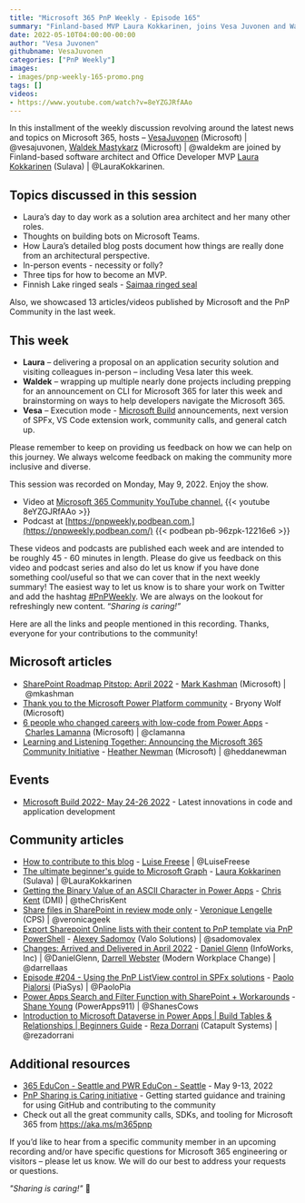 ```yaml
---
title: "Microsoft 365 PnP Weekly - Episode 165"
summary: "Finland-based MVP Laura Kokkarinen, joins Vesa Juvonen and Waldek Mastykarz to discuss Laura’s architecturally focused work and blog posts, in-person vs remote events, tips to becoming an MVP and Finnish Lake seals. Showcased 13 articles/videos from Microsoft and Community."
date: 2022-05-10T04:00:00-00:00
author: "Vesa Juvonen"
githubname: VesaJuvonen
categories: ["PnP Weekly"]
images:
- images/pnp-weekly-165-promo.png
tags: []
videos:
- https://www.youtube.com/watch?v=8eYZGJRfAAo
---
```


In this installment of the weekly discussion revolving around the latest news and topics on Microsoft 365, hosts – [VesaJuvonen](https://twitter.com/vesajuvonen) (Microsoft) \| @vesajuvonen, [Waldek Mastykarz](https://twitter.com/waldekm) (Microsoft) \| @waldekm are joined by Finland-based software architect and Office Developer MVP [Laura Kokkarinen](https://twitter.com/LauraKokkarinen) (Sulava) \| @LauraKokkarinen.

## Topics discussed in this session

* Laura’s day to day work as a solution area architect and her many other roles.
* Thoughts on building bots on Microsoft Teams.
* How Laura’s detailed blog posts document how things are really done from an architectural perspective.
* In-person events - necessity or folly?
* Three tips for how to become an MVP.
* Finnish Lake ringed seals - [Saimaa ringed seal](https://en.wikipedia.org/wiki/Saimaa_ringed_seal)

Also, we showcased 13 articles/videos published by Microsoft and the PnP Community in the last week.

## This week

* **Laura** – delivering a proposal on an application security solution and visiting colleagues in-person – including Vesa later this week.
* **Waldek** – wrapping up multiple nearly done projects including prepping for an announcement on CLI for Microsoft 365 for later this week and brainstorming on ways to help developers navigate the Microsoft 365.
* **Vesa** – Execution mode - [Microsoft Build](https://mybuild.microsoft.com/) announcements, next version of SPFx, VS Code extension work, community calls, and general catch up.

Please remember to keep on providing us feedback on how we can help on this journey. We always welcome feedback on making the community more inclusive and diverse.

This session was recorded on Monday, May 9, 2022. Enjoy the show.

*   Video at [Microsoft 365 Community YouTube channel.](https://aka.ms/m365pnp-videos)
    {{< youtube 8eYZGJRfAAo >}}
*   Podcast at [https://pnpweekly.podbean.com.](https://pnpweekly.podbean.com/)
    {{< podbean pb-96zpk-12216e6 >}}

These videos and podcasts are published each week and are intended to be roughly 45 - 60 minutes in length.  Please do give us feedback on this video and podcast series and also do let us know if you have done something cool/useful so that we can cover that in the next weekly summary! The easiest way to let us know is to share your work on Twitter and add the hashtag [#PnPWeekly](https://twitter.com/search?q=%23pnpweekly). We are always on the lookout for refreshingly new content. “_Sharing is caring!”_

Here are all the links and people mentioned in this recording. Thanks, everyone for your contributions to the community!

## Microsoft articles

* [SharePoint Roadmap Pitstop: April 2022](https://techcommunity.microsoft.com/t5/microsoft-sharepoint-blog/sharepoint-roadmap-pitstop-april-2022/ba-p/3300925) - [Mark Kashman](https://twitter.com/mkashman) (Microsoft) | @mkashman
* [Thank you to the Microsoft Power Platform community](https://powerapps.microsoft.com/en-us/blog/thank-you-to-the-microsoft-power-platform-community/) - Bryony Wolf (Microsoft)
* [6 people who changed careers with low-code from Power Apps](https://powerapps.microsoft.com/en-us/blog/6-people-who-changed-careers-with-low-code-from-power-apps/) - [Charles Lamanna](https://twitter.com/clamanna) (Microsoft) | @clamanna
* [Learning and Listening Together: Announcing the Microsoft 365 Community Initiative](https://powerusers.microsoft.com/t5/Power-Apps-Community-Blog/Learning-and-Listening-Together-Announcing-the-Microsoft-365/ba-p/1567473) - [Heather Newman](https://twitter.com/heddanewman) (Microsoft) | @heddanewman


## Events

* [Microsoft Build 2022- May 24-26 2022](https://mybuild.microsoft.com) - Latest innovations in code and application development


## Community articles

* [How to contribute to this blog](https://pnp.github.io/blog/post/contribute-blog/) - [Luise Freese](https://twitter.com/LuiseFreese) | @LuiseFreese
* [The ultimate beginner's guide to Microsoft Graph](https://laurakokkarinen.com/the-ultimate-beginners-guide-to-microsoft-graph/) - [Laura Kokkarinen](https://twitter.com/LauraKokkarinen) (Sulava) | @LauraKokkarinen
* [Getting the Binary Value of an ASCII Character in Power Apps](https://thechriskent.com/2022/05/06/getting-the-binary-value-of-an-ascii-character-in-power-apps/) - [Chris Kent](https://twitter.com/theChrisKent) (DMI) | @theChrisKent
* [Share files in SharePoint in review mode only](https://veronicageek.com/2021/share-document-in-review-mode/) - [Veronique Lengelle](https://twitter.com/veronicageek) (CPS) | @veronicageek
* [Export Sharepoint Online lists with their content to PnP template via PnP PowerShell](http://sadomovalex.blogspot.com/2022/05/export-sharepoint-online-lists-with.html) - [Alexey Sadomov](https://twitter.com/sadomovalex) (Valo Solutions) | @sadomovalex
* [Changes: Arrived and Delivered in April 2022](https://regarding365.com/changes-arrived-and-delivered-in-april-2022-babe5156a2f2) - [Daniel Glenn](https://twitter.com/DanielGlenn) (InfoWorks, Inc) | @DanielGlenn, [Darrell Webster](https://twitter.com/darrellaas) (Modern Workplace Change) | @darrellaas
* [Episode #204 - Using the PnP ListView control in SPFx solutions](https://www.youtube.com/watch?v=cwvMtWYHBfM) - [Paolo Pialorsi](https://twitter.com/PaoloPia) (PiaSys) | @PaoloPia
* [Power Apps Search and Filter Function with SharePoint + Workarounds](https://www.youtube.com/watch?v=lYi24okXDPs) - [Shane Young](https://twitter.com/ShanesCows) (PowerApps911) | @ShanesCows
* [Introduction to Microsoft Dataverse in Power Apps | Build Tables & Relationships | Beginners Guide](https://www.youtube.com/watch?v=byUuEoDQjiU) - [Reza Dorrani](https://twitter.com/rezadorrani) (Catapult Systems) | @rezadorrani

## Additional resources

* [365 EduCon - Seattle and PWR EduCon - Seattle](https://techcommunity.microsoft.com/t5/microsoft-sharepoint-blog/two-conferences-in-one-365-educon-amp-pwr-educon-seattle-wa/ba-p/3285243) - May 9-13, 2022
* [PnP Sharing is Caring initiative](https://aka.ms/sharing-is-caring) - Getting started guidance and training for using GitHub and contributing to the community
* Check out all the great community calls, SDKs, and tooling for Microsoft 365 from <https://aka.ms/m365pnp>

If you’d like to hear from a specific community member in an upcoming recording and/or have specific questions for Microsoft 365 engineering or visitors – please let us know. We will do our best to address your requests or questions.

_"Sharing is caring!"_ 🧡
